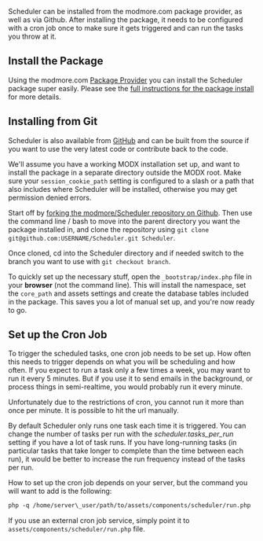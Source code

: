 Scheduler can be installed from the modmore.com package provider, as well as via Github. After installing the package, it needs to be configured with a cron job once to make sure it gets triggered and can run the tasks you throw at it.

## Install the Package

Using the modmore.com [Package Provider](https://modmore.com/about/package-provider/) you can install the Scheduler package super easily. Please see the [full instructions for the package install](https://modmore.com/extras/scheduler/download/) for more details.

## Installing from Git

Scheduler is also available from [GitHub](https://github.com/modmore/ContentBlocks/) and can be built from the source if you want to use the very latest code or contribute back to the code.

We'll assume you have a working MODX installation set up, and want to install the package in a separate directory outside the MODX root. Make sure your `session_cookie_path` setting is configured to a slash or a path that also includes where Scheduler will be installed, otherwise you may get permission denied errors.

Start off by [forking the modmore/Scheduler repository on Github](https://github.com/modmore/Scheduler/fork). Then use the command line / bash to move into the parent directory you want the package installed in, and clone the repository using `git clone git@github.com:USERNAME/Scheduler.git Scheduler`.

Once cloned, cd into the Scheduler directory and if needed switch to the branch you want to use with `git checkout branch`.

To quickly set up the necessary stuff, open the `_bootstrap/index.php` file in your **browser** (not the command line). This will install the namespace, set the `core_path` and assets settings and create the database tables included in the package. This saves you a lot of manual set up, and you're now ready to go.

## Set up the Cron Job

To trigger the scheduled tasks, one cron job needs to be set up. How often this needs to trigger depends on what you will be scheduling and how often. If you expect to run a task only a few times a week, you may want to run it every 5 minutes. But if you use it to send emails in the background, or process things in semi-realtime, you would probably run it every minute.

Unfortunately due to the restrictions of cron, you cannot run it more than once per minute. It is possible to hit the url manually.

By default Scheduler only runs one task each time it is triggered. You can change the number of tasks per run with the _scheduler.tasks\_per\_run_ setting if you have a lot of task runs. If you have long-running tasks (in particular tasks that take longer to complete than the time between each run), it would be better to increase the run frequency instead of the tasks per run.

How to set up the cron job depends on your server, but the command you will want to add is the following:


```` html   
php -q /home/server\_user/path/to/assets/components/scheduler/run.php   
````

If you use an external cron job service, simply point it to `assets/components/scheduler/run.php` file.
